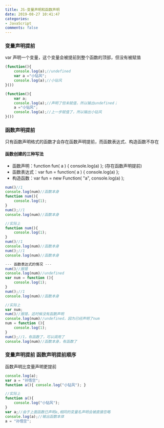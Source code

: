 ```yaml
---
title: JS-变量声明和函数声明
date: 2019-08-27 10:41:47
categories:
- JavaScript
comments: false
---
```


### 变量声明提前
var 声明一个变量，这个变量会被提前到整个函数的顶部，但没有被赋值

<!-- more -->

```js
(function(){
    console.log(a);//undefined
    var a ="小钻风";
    console.log(a);//小钻风
}())

(function(){
    var a;
    console.log(a);//声明了但未赋值，所以输出undefined；
    a ="小钻风";
    console.log(a);//上一步赋值了，所以输出小钻风
}())
```

### 函数声明提前
只有函数声明格式的函数才会存在函数声明提前，而函数表达式、构造函数不存在

#### 函数创建的三种写法
- 函数声明：function fun( a ) { console.log(a) }; (存在函数声明提前)
- 函数表达式：var fun = function( a ) { console.log(a) };
- 构造函数：var fun = new Function( "a", console.log(a) );

```js
num()//1
console.log(num)//函数本身
function num(){
    console.log(1);
}
num();//1
console.log(num)//函数本身

//实际上
function num(){
    console.log(1);
}
num()//1
console.log(num)//函数本身
num();//1
console.log(num)//函数本身

--- 函数表达式的情况 ---
num()//报错
console.log(num)//undefined
var num = function (){
    console.log(1);
}
num();//1
console.log(num)//函数本身

//实际上
var num;
num()//报错，这时候没有函数声明
console.log(num)//undefined，因为已经声明了num
num = function (){
    console.log(1);
}
num();//1，有函数了，可以调用了
console.log(num)//函数本身，有函数了

```

### 变量声明提前 函数声明提前顺序
函数声明比变量声明更提前

```js
console.log(a);
var a = "孙悟空";
function a(){ console.log("小钻风"); }

//实际上
function a(){
    console.log("小钻风");
}
var a;//由于上面函数已声明a,相同的变量名声明会被直接忽略
console.log(a);//输出函数本体
a = "孙悟空";
```